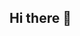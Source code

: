 ## Hi there 👋

<!--
**Sol-Moreno-R/Sol-Moreno-R** is a ✨ _special_ ✨ repository because its `README.md` (this file) appears on your GitHub profile.

- 🌱 I’m currently learning Python
- 🤔 I’m looking for help with AI for geo-sciences
- 😄 Pronouns: she/her
- ⚡ Fun fact: I don't know how this works... yet!😅😅😅
-->
